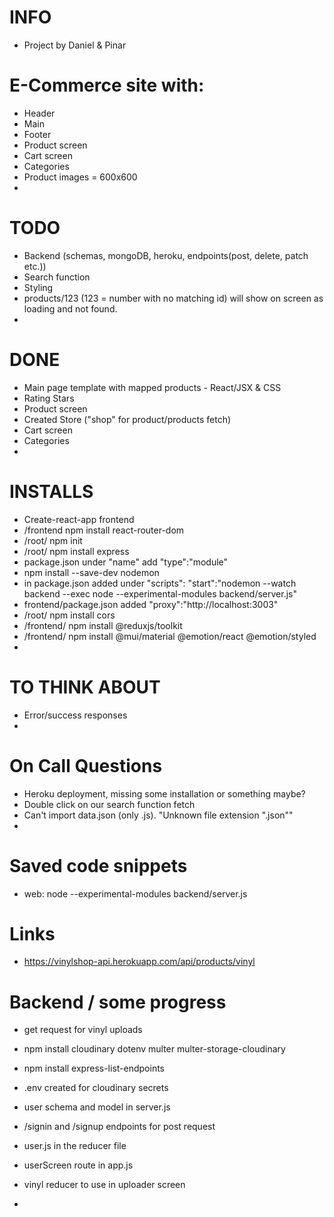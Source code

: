 # INFO

- Project by Daniel & Pinar

# E-Commerce site with:

- Header
- Main
- Footer
- Product screen
- Cart screen
- Categories
- Product images = 600x600
-

# TODO

- Backend (schemas, mongoDB, heroku, endpoints(post, delete, patch etc.))
- Search function
- Styling
- products/123 (123 = number with no matching id) will show on screen as loading and not found.
-

# DONE

- Main page template with mapped products - React/JSX & CSS
- Rating Stars
- Product screen
- Created Store ("shop" for product/products fetch)
- Cart screen
- Categories
-

# INSTALLS

- Create-react-app frontend
- /frontend npm install react-router-dom
- /root/ npm init
- /root/ npm install express
- package.json under "name" add "type":"module"
- npm install --save-dev nodemon
- in package.json added under "scripts": "start":"nodemon --watch backend --exec node --experimental-modules backend/server.js"
- frontend/package.json added "proxy":"http://localhost:3003"
- /root/ npm install cors
- /frontend/ npm install @reduxjs/toolkit
- /frontend/ npm install @mui/material @emotion/react @emotion/styled
-

# TO THINK ABOUT

- Error/success responses
-

# On Call Questions

- Heroku deployment, missing some installation or something maybe?
- Double click on our search function fetch
- Can't import data.json (only .js). "Unknown file extension ".json""
-

# Saved code snippets

- web: node --experimental-modules backend/server.js

# Links

- https://vinylshop-api.herokuapp.com/api/products/vinyl

# Backend / some progress

- get request for vinyl uploads

- npm install cloudinary dotenv multer multer-storage-cloudinary
- npm install express-list-endpoints
- .env created for cloudinary secrets

- user schema and model in server.js
- /signin and /signup endpoints for post request
- user.js in the reducer file
- userScreen route in app.js

- vinyl reducer to use in uploader screen
-
